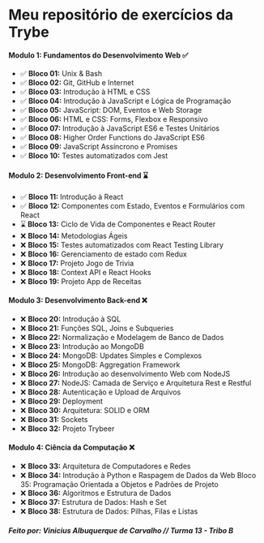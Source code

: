 # Meu repositório de exercícios da Trybe

#### Modulo 1: Fundamentos do Desenvolvimento Web ✅

- ✅ **Bloco 01:** Unix & Bash
- ✅ **Bloco 02:** Git, GitHub e Internet
- ✅ **Bloco 03:** Introdução à HTML e CSS
- ✅ **Bloco 04:** Introdução à JavaScript e Lógica de Programação
- ✅ **Bloco 05:** JavaScript: DOM, Eventos e Web Storage
- ✅ **Bloco 06:** HTML e CSS: Forms, Flexbox e Responsivo
- ✅ **Bloco 07:** Introdução à JavaScript ES6 e Testes Unitários
- ✅ **Bloco 08:** Higher Order Functions do JavaScript ES6
- ✅ **Bloco 09:** JavaScript Assíncrono e Promises
- ✅ **Bloco 10:** Testes automatizados com Jest

#### Modulo 2: Desenvolvimento Front-end ⌛

- ✅ **Bloco 11:** Introdução à React
- ✅ **Bloco 12:** Componentes com Estado, Eventos e Formulários com React
- ⌛ **Bloco 13:** Ciclo de Vida de Componentes e React Router
- ❌ **Bloco 14:** Metodologias Ágeis
- ❌ **Bloco 15:** Testes automatizados com React Testing Library
- ❌ **Bloco 16:** Gerenciamento de estado com Redux
- ❌ **Bloco 17:** Projeto Jogo de Trivia
- ❌ **Bloco 18:** Context API e React Hooks
- ❌ **Bloco 19:** Projeto App de Receitas


#### Modulo 3: Desenvolvimento Back-end ❌

- ❌ **Bloco 20:** Introdução à SQL
- ❌ **Bloco 21:** Funções SQL, Joins e Subqueries
- ❌ **Bloco 22:** Normalização e Modelagem de Banco de Dados
- ❌ **Bloco 23:** Introdução ao MongoDB
- ❌ **Bloco 24:** MongoDB: Updates Simples e Complexos
- ❌ **Bloco 25:** MongoDB: Aggregation Framework
- ❌ **Bloco 26:** Introdução ao desenvolvimento Web com NodeJS
- ❌ **Bloco 27:** NodeJS: Camada de Serviço e Arquitetura Rest e Restful
- ❌ **Bloco 28:** Autenticação e Upload de Arquivos
- ❌ **Bloco 29:** Deployment
- ❌ **Bloco 30:** Arquitetura: SOLID e ORM
- ❌ **Bloco 31:** Sockets
- ❌ **Bloco 32:** Projeto Trybeer

#### Modulo 4: Ciência da Computação ❌

- ❌ **Bloco 33:** Arquitetura de Computadores e Redes
- ❌ **Bloco 34:** Introdução à Python e Raspagem de Dados da Web
Bloco 35: Programação Orientada a Objetos e Padrões de Projeto
- ❌ **Bloco 36:** Algoritmos e Estrutura de Dados
- ❌ **Bloco 37:** Estrutura de Dados: Hash e Set
- ❌ **Bloco 38:** Estrutura de Dados: Pilhas, Filas e Listas


##### Feito por: Vinicius Albuquerque de Carvalho // Turma 13 - Tribo B 